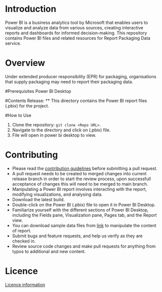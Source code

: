 # Introduction
Power BI is a business analytics tool by Microsoft that enables users to visualize and analyze data from various sources, creating interactive reports and dashboards for informed decision-making.
This repository contains Power BI files and related resources for Report Packaging Data service.

# Overview
Under extended producer responsibility (EPR) for packaging, organisations that supply packaging may need to report their packaging data.

#Prerequisites
Power BI Desktop

#Contents
Release: ** This directory contains the Power BI report files (.pbix) for the project.

#How to Use
1.	Clone the repository: `git clone <Repo URL>`.
2. Navigate to the directory and click on (.pbix) file.
3. File will open in power bi desktop to view.

# Contributing
- Please read the [contribution guidelines](CONTRIBUTING.md) before submitting a pull request.
- A pull request needs to be created to merged changes into current release branch in order to start the review process, upon successfull acceptance of changes this will need to be merged to main branch.
- Manipulating a Power BI report involves interacting with the report, modifying visualizations, and analysing data.
- Download the latest build.
- Double-click on the Power BI (.pbix) file to open it in Power BI Desktop.
- Familiarize yourself with the different sections of Power BI Desktop, including the Fields pane, Visualization pane, Pages tab, and the Report view.
- You can download sample data files from [link](https://www.gov.uk/government/publications/packaging-data-how-to-create-your-file-for-extended-producer-responsibility/packaging-data-file-specification-for-extended-producer-responsibility/) to manipulate the content of report.
- Submit bugs and feature requests, and help us verify as they are checked in.
- Review source code changes and make pull requests for anything from typos to additional and new content.

# Licence
[Licence information](LICENCE.md)




